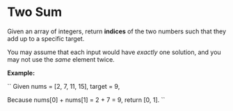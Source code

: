 # Two Sum

Given an array of integers, return __indices__ of the two numbers such that they add up to a specific target.

You may assume that each input would have _exactly_ one solution, and you may not use the _same_ element twice.

__Example:__

``
Given nums = [2, 7, 11, 15], target = 9,

Because nums[0] + nums[1] = 2 + 7 = 9,
return [0, 1].
``
